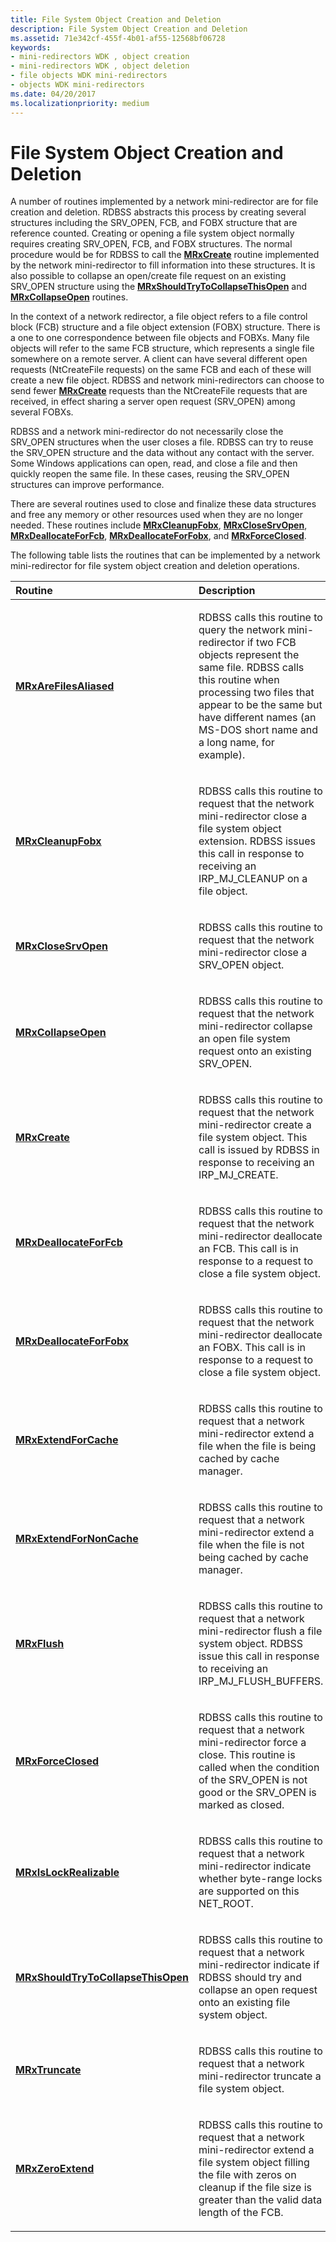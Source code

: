 ```yaml
---
title: File System Object Creation and Deletion
description: File System Object Creation and Deletion
ms.assetid: 71e342cf-455f-4b01-af55-12568bf06728
keywords:
- mini-redirectors WDK , object creation
- mini-redirectors WDK , object deletion
- file objects WDK mini-redirectors
- objects WDK mini-redirectors
ms.date: 04/20/2017
ms.localizationpriority: medium
---
```


# File System Object Creation and Deletion


A number of routines implemented by a network mini-redirector are for file creation and deletion. RDBSS abstracts this process by creating several structures including the SRV\_OPEN, FCB, and FOBX structure that are reference counted. Creating or opening a file system object normally requires creating SRV\_OPEN, FCB, and FOBX structures. The normal procedure would be for RDBSS to call the [**MRxCreate**](https://docs.microsoft.com/windows-hardware/drivers/ifs/mrxcreate) routine implemented by the network mini-redirector to fill information into these structures. It is also possible to collapse an open/create file request on an existing SRV\_OPEN structure using the [**MRxShouldTryToCollapseThisOpen**](https://docs.microsoft.com/windows-hardware/drivers/ifs/mrxshouldtrytocollapsethisopen) and [**MRxCollapseOpen**](https://docs.microsoft.com/windows-hardware/drivers/ifs/mrxcollapseopen) routines.

In the context of a network redirector, a file object refers to a file control block (FCB) structure and a file object extension (FOBX) structure. There is a one to one correspondence between file objects and FOBXs. Many file objects will refer to the same FCB structure, which represents a single file somewhere on a remote server. A client can have several different open requests (NtCreateFile requests) on the same FCB and each of these will create a new file object. RDBSS and network mini-redirectors can choose to send fewer [**MRxCreate**](https://docs.microsoft.com/windows-hardware/drivers/ifs/mrxcreate) requests than the NtCreateFile requests that are received, in effect sharing a server open request (SRV\_OPEN) among several FOBXs.

RDBSS and a network mini-redirector do not necessarily close the SRV\_OPEN structures when the user closes a file. RDBSS can try to reuse the SRV\_OPEN structure and the data without any contact with the server. Some Windows applications can open, read, and close a file and then quickly reopen the same file. In these cases, reusing the SRV\_OPEN structures can improve performance.

There are several routines used to close and finalize these data structures and free any memory or other resources used when they are no longer needed. These routines include [**MRxCleanupFobx**](https://docs.microsoft.com/previous-versions/windows/hardware/drivers/ff549841(v=vs.85)), [**MRxCloseSrvOpen**](https://docs.microsoft.com/windows-hardware/drivers/ddi/mrx/nc-mrx-pmrx_calldown), [**MRxDeallocateForFcb**](https://docs.microsoft.com/windows-hardware/drivers/ddi/mrx/nc-mrx-pmrx_deallocate_for_fcb), [**MRxDeallocateForFobx**](https://docs.microsoft.com/windows-hardware/drivers/ddi/mrx/nc-mrx-pmrx_deallocate_for_fobx), and [**MRxForceClosed**](https://docs.microsoft.com/windows-hardware/drivers/ddi/mrx/nc-mrx-pmrx_forceclosed_calldown).

The following table lists the routines that can be implemented by a network mini-redirector for file system object creation and deletion operations.

<table>
<colgroup>
<col width="50%" />
<col width="50%" />
</colgroup>
<thead>
<tr class="header">
<th align="left">Routine</th>
<th align="left">Description</th>
</tr>
</thead>
<tbody>
<tr class="odd">
<td align="left"><a href="https://docs.microsoft.com/windows-hardware/drivers/ddi/mrx/nc-mrx-pmrx_chkfcb_calldown" data-raw-source="[&lt;strong&gt;MRxAreFilesAliased&lt;/strong&gt;](https://docs.microsoft.com/windows-hardware/drivers/ddi/mrx/nc-mrx-pmrx_chkfcb_calldown)"><strong>MRxAreFilesAliased</strong></a></td>
<td align="left"><p>RDBSS calls this routine to query the network mini-redirector if two FCB objects represent the same file. RDBSS calls this routine when processing two files that appear to be the same but have different names (an MS-DOS short name and a long name, for example).</p></td>
</tr>
<tr class="even">
<td align="left"><a href="https://docs.microsoft.com/previous-versions/windows/hardware/drivers/ff549841(v=vs.85)" data-raw-source="[&lt;strong&gt;MRxCleanupFobx&lt;/strong&gt;](https://docs.microsoft.com/previous-versions/windows/hardware/drivers/ff549841(v=vs.85))"><strong>MRxCleanupFobx</strong></a></td>
<td align="left"><p>RDBSS calls this routine to request that the network mini-redirector close a file system object extension. RDBSS issues this call in response to receiving an IRP_MJ_CLEANUP on a file object.</p></td>
</tr>
<tr class="odd">
<td align="left"><a href="https://docs.microsoft.com/windows-hardware/drivers/ddi/mrx/nc-mrx-pmrx_calldown" data-raw-source="[&lt;strong&gt;MRxCloseSrvOpen&lt;/strong&gt;](https://docs.microsoft.com/windows-hardware/drivers/ddi/mrx/nc-mrx-pmrx_calldown)"><strong>MRxCloseSrvOpen</strong></a></td>
<td align="left"><p>RDBSS calls this routine to request that the network mini-redirector close a SRV_OPEN object.</p></td>
</tr>
<tr class="even">
<td align="left"><a href="https://docs.microsoft.com/windows-hardware/drivers/ifs/mrxcollapseopen" data-raw-source="[&lt;strong&gt;MRxCollapseOpen&lt;/strong&gt;](https://docs.microsoft.com/windows-hardware/drivers/ifs/mrxcollapseopen)"><strong>MRxCollapseOpen</strong></a></td>
<td align="left"><p>RDBSS calls this routine to request that the network mini-redirector collapse an open file system request onto an existing SRV_OPEN.</p></td>
</tr>
<tr class="odd">
<td align="left"><a href="https://docs.microsoft.com/windows-hardware/drivers/ifs/mrxcreate" data-raw-source="[&lt;strong&gt;MRxCreate&lt;/strong&gt;](https://docs.microsoft.com/windows-hardware/drivers/ifs/mrxcreate)"><strong>MRxCreate</strong></a></td>
<td align="left"><p>RDBSS calls this routine to request that the network mini-redirector create a file system object. This call is issued by RDBSS in response to receiving an IRP_MJ_CREATE.</p></td>
</tr>
<tr class="even">
<td align="left"><a href="https://docs.microsoft.com/windows-hardware/drivers/ddi/mrx/nc-mrx-pmrx_deallocate_for_fcb" data-raw-source="[&lt;strong&gt;MRxDeallocateForFcb&lt;/strong&gt;](https://docs.microsoft.com/windows-hardware/drivers/ddi/mrx/nc-mrx-pmrx_deallocate_for_fcb)"><strong>MRxDeallocateForFcb</strong></a></td>
<td align="left"><p>RDBSS calls this routine to request that the network mini-redirector deallocate an FCB. This call is in response to a request to close a file system object.</p></td>
</tr>
<tr class="odd">
<td align="left"><a href="https://docs.microsoft.com/windows-hardware/drivers/ddi/mrx/nc-mrx-pmrx_deallocate_for_fobx" data-raw-source="[&lt;strong&gt;MRxDeallocateForFobx&lt;/strong&gt;](https://docs.microsoft.com/windows-hardware/drivers/ddi/mrx/nc-mrx-pmrx_deallocate_for_fobx)"><strong>MRxDeallocateForFobx</strong></a></td>
<td align="left"><p>RDBSS calls this routine to request that the network mini-redirector deallocate an FOBX. This call is in response to a request to close a file system object.</p></td>
</tr>
<tr class="even">
<td align="left"><a href="https://docs.microsoft.com/windows-hardware/drivers/ddi/mrx/nc-mrx-pmrx_extendfile_calldown" data-raw-source="[&lt;strong&gt;MRxExtendForCache&lt;/strong&gt;](https://docs.microsoft.com/windows-hardware/drivers/ddi/mrx/nc-mrx-pmrx_extendfile_calldown)"><strong>MRxExtendForCache</strong></a></td>
<td align="left"><p>RDBSS calls this routine to request that a network mini-redirector extend a file when the file is being cached by cache manager.</p></td>
</tr>
<tr class="odd">
<td align="left"><a href="https://docs.microsoft.com/windows-hardware/drivers/ifs/mrxextendfornoncache" data-raw-source="[&lt;strong&gt;MRxExtendForNonCache&lt;/strong&gt;](https://docs.microsoft.com/windows-hardware/drivers/ifs/mrxextendfornoncache)"><strong>MRxExtendForNonCache</strong></a></td>
<td align="left"><p>RDBSS calls this routine to request that a network mini-redirector extend a file when the file is not being cached by cache manager.</p></td>
</tr>
<tr class="even">
<td align="left"><a href="https://docs.microsoft.com/windows-hardware/drivers/ifs/mrxflush" data-raw-source="[&lt;strong&gt;MRxFlush&lt;/strong&gt;](https://docs.microsoft.com/windows-hardware/drivers/ifs/mrxflush)"><strong>MRxFlush</strong></a></td>
<td align="left"><p>RDBSS calls this routine to request that a network mini-redirector flush a file system object. RDBSS issue this call in response to receiving an IRP_MJ_FLUSH_BUFFERS.</p></td>
</tr>
<tr class="odd">
<td align="left"><a href="https://docs.microsoft.com/windows-hardware/drivers/ddi/mrx/nc-mrx-pmrx_forceclosed_calldown" data-raw-source="[&lt;strong&gt;MRxForceClosed&lt;/strong&gt;](https://docs.microsoft.com/windows-hardware/drivers/ddi/mrx/nc-mrx-pmrx_forceclosed_calldown)"><strong>MRxForceClosed</strong></a></td>
<td align="left"><p>RDBSS calls this routine to request that a network mini-redirector force a close. This routine is called when the condition of the SRV_OPEN is not good or the SRV_OPEN is marked as closed.</p></td>
</tr>
<tr class="even">
<td align="left"><a href="https://docs.microsoft.com/windows-hardware/drivers/ddi/mrx/nc-mrx-pmrx_is_lock_realizable" data-raw-source="[&lt;strong&gt;MRxIsLockRealizable&lt;/strong&gt;](https://docs.microsoft.com/windows-hardware/drivers/ddi/mrx/nc-mrx-pmrx_is_lock_realizable)"><strong>MRxIsLockRealizable</strong></a></td>
<td align="left"><p>RDBSS calls this routine to request that a network mini-redirector indicate whether byte-range locks are supported on this NET_ROOT.</p></td>
</tr>
<tr class="odd">
<td align="left"><a href="https://docs.microsoft.com/windows-hardware/drivers/ifs/mrxshouldtrytocollapsethisopen" data-raw-source="[&lt;strong&gt;MRxShouldTryToCollapseThisOpen&lt;/strong&gt;](https://docs.microsoft.com/windows-hardware/drivers/ifs/mrxshouldtrytocollapsethisopen)"><strong>MRxShouldTryToCollapseThisOpen</strong></a></td>
<td align="left"><p>RDBSS calls this routine to request that a network mini-redirector indicate if RDBSS should try and collapse an open request onto an existing file system object.</p></td>
</tr>
<tr class="even">
<td align="left"><a href="https://docs.microsoft.com/windows-hardware/drivers/ifs/mrxtruncate" data-raw-source="[&lt;strong&gt;MRxTruncate&lt;/strong&gt;](https://docs.microsoft.com/windows-hardware/drivers/ifs/mrxtruncate)"><strong>MRxTruncate</strong></a></td>
<td align="left"><p>RDBSS calls this routine to request that a network mini-redirector truncate a file system object.</p></td>
</tr>
<tr class="odd">
<td align="left"><a href="https://docs.microsoft.com/windows-hardware/drivers/ifs/mrxzeroextend" data-raw-source="[&lt;strong&gt;MRxZeroExtend&lt;/strong&gt;](https://docs.microsoft.com/windows-hardware/drivers/ifs/mrxzeroextend)"><strong>MRxZeroExtend</strong></a></td>
<td align="left"><p>RDBSS calls this routine to request that a network mini-redirector extend a file system object filling the file with zeros on cleanup if the file size is greater than the valid data length of the FCB.</p></td>
</tr>
</tbody>
</table>

 

 

 




